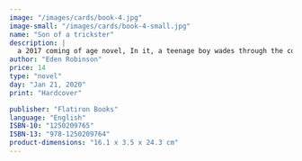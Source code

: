 ```yaml
---
image: "/images/cards/book-4.jpg"
image-small: "/images/cards/book-4-small.jpg"
name: "Son of a trickster"
description: |
  a 2017 coming of age novel, In it, a teenage boy wades through the complications of a broken family, social pressure, drugs, alcohol and poverty and discovers the Haisla trickster Wee'jit. The story is set in Kitimat, British Columbia.
author: "Eden Robinson"
price: 14
type: "novel"
day: "Jan 21, 2020"
print: "Hardcover"

publisher: "Flatiron Books"
language: "English"
ISBN-10: "1250209765"
ISBN-13: "978-1250209764"
product-dimensions: "16.1 x 3.5 x 24.3 cm"
---
```

